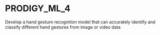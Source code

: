 # PRODIGY_ML_4
Develop a hand gesture recognition model that can accurately identify and classify different hand gestures from image or video data
